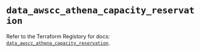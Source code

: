 # `data_awscc_athena_capacity_reservation`

Refer to the Terraform Registory for docs: [`data_awscc_athena_capacity_reservation`](https://registry.terraform.io/providers/hashicorp/awscc/0.70.0/docs/data-sources/athena_capacity_reservation).
